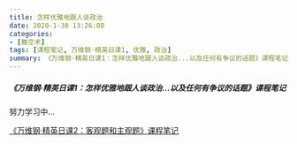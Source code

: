 ```yaml
---
title: 怎样优雅地跟人谈政治
date: 2020-1-30 13:26:08
categories:
- [舞空术]
tags: [课程笔记, 万维钢·精英日课1, 优雅, 政治]
summary: 《万维钢·精英日课1：怎样优雅地跟人谈政治...以及任何有争议的话题》课程笔记
---
```


##### 《万维钢·精英日课1：怎样优雅地跟人谈政治...以及任何有争议的话题》课程笔记

努力学习中...

[《万维钢·精英日课2：客观题和主观题》课程笔记](/online-course-notes/wan-wei-gang-jing-ying-ri-ke/season-2/20180201_ke-guan-ti-he-zhu-guan-ti/)

